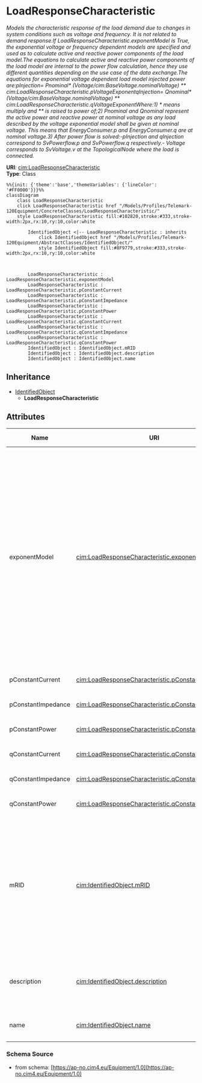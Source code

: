 # LoadResponseCharacteristic

_Models the characteristic response of the load demand due to changes in system conditions such as voltage and frequency. It is not related to demand response.If LoadResponseCharacteristic.exponentModel is True, the exponential voltage or frequency dependent models are specified and used as to calculate active and reactive power components of the load model.The equations to calculate active and reactive power components of the load model are internal to the power flow calculation, hence they use different quantities depending on the use case of the data exchange.The equations for exponential voltage dependent load model injected power are:pInjection= Pnominal* (Voltage/cim:BaseVoltage.nominalVoltage) ** cim:LoadResponseCharacteristic.pVoltageExponentqInjection= Qnominal* (Voltage/cim:BaseVoltage.nominalVoltage) ** cim:LoadResponseCharacteristic.qVoltageExponentWhere:1) * means multiply and ** is raised to power of;2) Pnominal and Qnominal represent the active power and reactive power at nominal voltage as any load described by the voltage exponential model shall be given at nominal voltage.  This means that EnergyConsumer.p and EnergyConsumer.q  are at nominal voltage.3) After power flow is solved:-pInjection and qInjection correspond to SvPowerflow.p and SvPowerflow.q respectively.- Voltage corresponds to SvVoltage.v at the TopologicalNode where the load is connected._

**URI**: [cim:LoadResponseCharacteristic](https://cim.ucaiug.io/ns#LoadResponseCharacteristic)<br />
**Type**: Class

```mermaid
%%{init: {'theme':'base','themeVariables': {'lineColor': '#FF0000'}}}%%
classDiagram
    class LoadResponseCharacteristic
    click LoadResponseCharacteristic href "/Models/Profiles/Telemark-120Equipment/ConcreteClasses/LoadResponseCharacteristic/"
    style LoadResponseCharacteristic fill:#102820,stroke:#333,stroke-width:2px,rx:10,ry:10,color:white
     
        IdentifiedObject <|-- LoadResponseCharacteristic : inherits
            click IdentifiedObject href "/Models/Profiles/Telemark-120Equipment/AbstractClasses/IdentifiedObject/"
            style IdentifiedObject fill:#8F9779,stroke:#333,stroke-width:2px,rx:10,ry:10,color:white



        LoadResponseCharacteristic : LoadResponseCharacteristic.exponentModel
        LoadResponseCharacteristic : LoadResponseCharacteristic.pConstantCurrent
        LoadResponseCharacteristic : LoadResponseCharacteristic.pConstantImpedance
        LoadResponseCharacteristic : LoadResponseCharacteristic.pConstantPower
        LoadResponseCharacteristic : LoadResponseCharacteristic.qConstantCurrent
        LoadResponseCharacteristic : LoadResponseCharacteristic.qConstantImpedance
        LoadResponseCharacteristic : LoadResponseCharacteristic.qConstantPower
        IdentifiedObject : IdentifiedObject.mRID
        IdentifiedObject : IdentifiedObject.description
        IdentifiedObject : IdentifiedObject.name
```

## Inheritance
* [IdentifiedObject](/Models/Profiles/Telemark-120Equipment/AbstractClasses/IdentifiedObject/)
    * **LoadResponseCharacteristic**

## Attributes
| Name | URI | Cardinality and Range | Description | Inheritance |
| ---  | --- | --- | --- | --- |
| exponentModel | [cim:LoadResponseCharacteristic.exponentModel](https://cim.ucaiug.io/ns#LoadResponseCharacteristic.exponentModel) | 0..1 boolean | Indicates the exponential voltage dependency model is to be used. If false, the coefficient model is to be used.The exponential voltage dependency model consist of the attributes:- pVoltageExponent- qVoltageExponent- pFrequencyExponent- qFrequencyExponent.The coefficient model consist of the attributes:- pConstantImpedance- pConstantCurrent- pConstantPower- qConstantImpedance- qConstantCurrent- qConstantPower.The sum of pConstantImpedance, pConstantCurrent and pConstantPower shall equal 1.The sum of qConstantImpedance, qConstantCurrent and qConstantPower shall equal 1. | direct |
| pConstantCurrent | [cim:LoadResponseCharacteristic.pConstantCurrent](https://cim.ucaiug.io/ns#LoadResponseCharacteristic.pConstantCurrent) | 0..1 float | Portion of active power load modelled as constant current. | direct |
| pConstantImpedance | [cim:LoadResponseCharacteristic.pConstantImpedance](https://cim.ucaiug.io/ns#LoadResponseCharacteristic.pConstantImpedance) | 0..1 float | Portion of active power load modelled as constant impedance. | direct |
| pConstantPower | [cim:LoadResponseCharacteristic.pConstantPower](https://cim.ucaiug.io/ns#LoadResponseCharacteristic.pConstantPower) | 0..1 float | Portion of active power load modelled as constant power. | direct |
| qConstantCurrent | [cim:LoadResponseCharacteristic.qConstantCurrent](https://cim.ucaiug.io/ns#LoadResponseCharacteristic.qConstantCurrent) | 0..1 float | Portion of reactive power load modelled as constant current. | direct |
| qConstantImpedance | [cim:LoadResponseCharacteristic.qConstantImpedance](https://cim.ucaiug.io/ns#LoadResponseCharacteristic.qConstantImpedance) | 0..1 float | Portion of reactive power load modelled as constant impedance. | direct |
| qConstantPower | [cim:LoadResponseCharacteristic.qConstantPower](https://cim.ucaiug.io/ns#LoadResponseCharacteristic.qConstantPower) | 0..1 float | Portion of reactive power load modelled as constant power. | direct |
| mRID | [cim:IdentifiedObject.mRID](https://cim.ucaiug.io/ns#IdentifiedObject.mRID) | 0..1 string | Master resource identifier issued by a model authority. The mRID is unique within an exchange context. Global uniqueness is easily achieved by using a UUID, as specified in RFC 4122, for the mRID. The use of UUID is strongly recommended.For CIMXML data files in RDF syntax conforming to IEC 61970-552, the mRID is mapped to rdf:ID or rdf:about attributes that identify CIM object elements. | IdentifiedObject |
| description | [cim:IdentifiedObject.description](https://cim.ucaiug.io/ns#IdentifiedObject.description) | 0..1 string | The description is a free human readable text describing or naming the object. It may be non unique and may not correlate to a naming hierarchy. | IdentifiedObject |
| name | [cim:IdentifiedObject.name](https://cim.ucaiug.io/ns#IdentifiedObject.name) | 0..1 string | The name is any free human readable and possibly non unique text naming the object. | IdentifiedObject |

### Schema Source
* from schema: [https://ap-no.cim4.eu/Equipment/1.0](https://ap-no.cim4.eu/Equipment/1.0)
